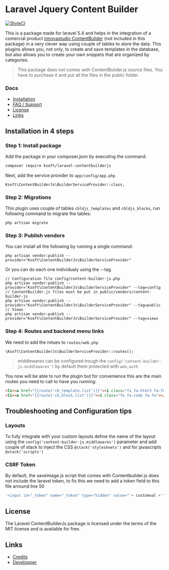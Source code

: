 # Laravel Jquery Content Builder

[![StyleCI](https://styleci.io/repos/97931894/shield?branch=master)](https://styleci.io/repos/97931894)


This is a package made for laravel 5.4 and helps in the integration of a comercial product [innovastudio ContentBuilder](http://innovastudio.com/content-builder.aspx) (not included in this package) in a very clever way using couple of tables to store the data.
This plugins allows you, not only, to create and save templates in the database, but also allows you to create your own snippets that are organized by categories.

> This package does not comes with ContentBuilder.js source files. You have to purchase it and put all the files in the public folder.

### Docs

* [Installation](#installation-in-4-steps)
* [FAQ / Support](#troubleshooting-and-configuration-tips)
* [License](#license)
* [Links](#links)

## Installation in 4 steps

### Step 1: Install package

Add the package in your composer.json by executing the command.

```bash
composer require ksoft/laravel-contentbuilderjs
```

Next, add the service provider to `app/config/app.php`

```
Ksoft\ContentBuilderJs\BuilderServiceProvider::class,
```

### Step 2: Migrations

This plugin uses couple of tables `cbldjs_templates` and `cbldjs_blocks`, run following command to migrate the tables:

```
php artisan migrate
```

### Step 3: Publish vendors

You can install all the following by running a single command:

```
php artisan vendor:publish --provider="Ksoft\ContentBuilderJs\BuilderServiceProvider"
```

Or you can do each one individualy using the --tag

```
// Configuration file config/content-builder-js.php
php artisan vendor:publish --provider="Ksoft\ContentBuilderJs\BuilderServiceProvider" --tag=config
// ContentBuilder.js files must be put in public/vendors/content-builder-js
php artisan vendor:publish --provider="Ksoft\ContentBuilderJs\BuilderServiceProvider" --tag=public
// Views
php artisan vendor:publish --provider="Ksoft\ContentBuilderJs\BuilderServiceProvider" --tag=views
```

### Step 4: Routes and backend menu links

We need to add the rotues to `routes/web.php`

```
\Ksoft\ContentBuilderJs\BuilderServiceProvider::routes();
```
>middlewares can be configured trough the `config('content-builder-js.middlewares')` by default them protected with `web,auth`

You now will be able to run the plugin but for convenience this are the main routes you need to call to have you running:

```html
<li><a href="{{route('cb_template.list')}}"><i class="fa fa-html5 fa-fw"></i> Template pages</a></li>
<li><a href="{{route('cb_block.list')}}"><i class="fa fa-code fa-fw"></i> Template Blocks</a></li>
```

## Troubleshooting and Configuration tips

### Layouts

To fully integrate with your custom layouts define the name of the layout using the `config('content-builder-js.middlewares')` parameter and add couple of stack to inject the CSS  `@stack('stylesheets')` and for javascripts `@stack('scripts')`

### CSRF Token

By default, the saveimage.js script that comes with Contentbuilder.js does not include the laravel token, to fix this we  need to add a token field to this file arround line 50

```javascript
'<input id="_token" name="_token" type="hidden" value="'+ customval +'" />' +
```

## License

The Laravel ContentBuilderJs package is licensed under the terms of the MIT license and
is available for free.

## Links

* [Credits](https://sunnyface.com?ref=github_laravel_contentbuilder)
* [Developper](https://kikoseijo.com?ref=github_laravel_contentbuilder)

